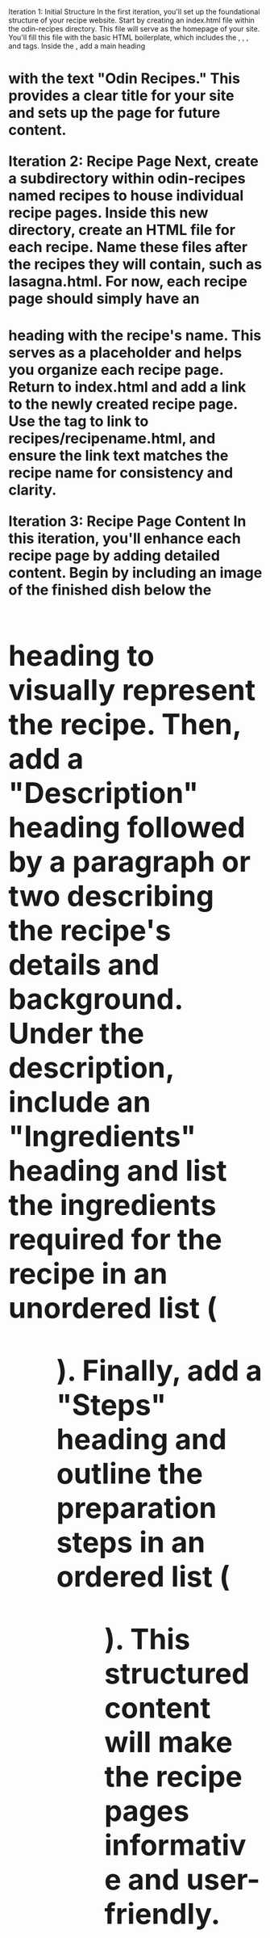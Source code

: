 Iteration 1: Initial Structure
In the first iteration, you'll set up the foundational structure of your recipe website. Start by creating an index.html file within the odin-recipes directory. This file will serve as the homepage of your site. You'll fill this file with the basic HTML boilerplate, which includes the <!DOCTYPE html>, <html>, <head>, and <body> tags. Inside the <body>, add a main heading <h1> with the text "Odin Recipes." This provides a clear title for your site and sets up the page for future content.

Iteration 2: Recipe Page
Next, create a subdirectory within odin-recipes named recipes to house individual recipe pages. Inside this new directory, create an HTML file for each recipe. Name these files after the recipes they will contain, such as lasagna.html. For now, each recipe page should simply have an <h1> heading with the recipe's name. This serves as a placeholder and helps you organize each recipe page. Return to index.html and add a link to the newly created recipe page. Use the <a> tag to link to recipes/recipename.html, and ensure the link text matches the recipe name for consistency and clarity.


Iteration 3: Recipe Page Content
In this iteration, you'll enhance each recipe page by adding detailed content. Begin by including an image of the finished dish below the <h1> heading to visually represent the recipe. Then, add a "Description" heading followed by a paragraph or two describing the recipe's details and background. Under the description, include an "Ingredients" heading and list the ingredients required for the recipe in an unordered list (<ul>). Finally, add a "Steps" heading and outline the preparation steps in an ordered list (<ol>). This structured content will make the recipe pages informative and user-friendly.